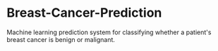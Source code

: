# Breast-Cancer-Prediction
Machine learning prediction system for classifying whether a patient's breast cancer is benign or malignant.
